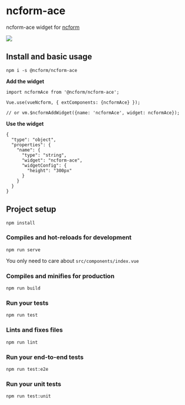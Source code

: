 # ncform-ace

ncform-ace widget for [ncform](https://github.com/ncform/ncform)

![](https://raw.githubusercontent.com/ncform/ncform-ace/master/preview.gif)

## Install and basic usage

```
npm i -s @ncform/ncform-ace
```

**Add the widget**

```
import ncformAce from '@ncform/ncform-ace';

Vue.use(vueNcform, { extComponents: {ncformAce} });

// or vm.$ncformAddWidget({name: 'ncformAce', widget: ncformAce});

```

**Use the widget**

```
{
  "type": "object",
  "properties": {
    "name": {
      "type": "string",
      "widget": "ncform-ace",
      "widgetConfig": {
        "height": "300px"    
      }
    }
  }
}
```

## Project setup
```
npm install
```

### Compiles and hot-reloads for development
```
npm run serve
```

You only need to care about `src/components/index.vue`

### Compiles and minifies for production
```
npm run build
```

### Run your tests
```
npm run test
```

### Lints and fixes files
```
npm run lint
```

### Run your end-to-end tests
```
npm run test:e2e
```

### Run your unit tests
```
npm run test:unit
```
